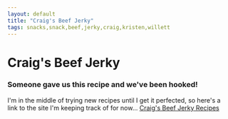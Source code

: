 ```yaml
---
layout: default
title: "Craig's Beef Jerky"
tags: snacks,snack,beef,jerky,craig,kristen,willett
---
```

# Craig's Beef Jerky

### Someone gave us this recipe and we've been hooked!
I'm in the middle of trying new recipes until I get it perfected, so here's a link to the site I'm keeping track of for now...
[Craig's Beef Jerky Recipes](https://sites.google.com/view/willettjerky/home)

